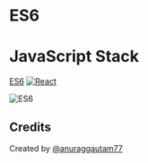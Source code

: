 # ES6 
 

# JavaScript Stack 
[ES6](https://youvcodedotcom.files.wordpress.com/2018/06/es6.png)
[![React](https://raw.githubusercontent.com/anuraggautam77/MERN-socketio-chat-example/master/client/public/img/techstack/react.png)](https://facebook.github.io/react/)

![ES6](https://youvcodedotcom.files.wordpress.com/2018/06/es6.png)

 
 

 ## Credits

Created by [@anuraggautam77](https://www.linkedin.com/in/anuraggautam77/)
 




 

